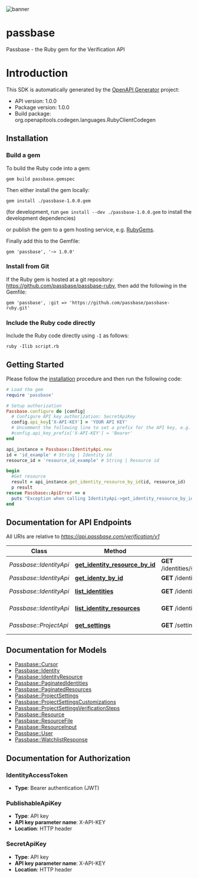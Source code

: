 ![banner](https://passbase-sdk-banner.netlify.app/ruby.png)

# passbase

Passbase - the Ruby gem for the Verification API

# Introduction

This SDK is automatically generated by the [OpenAPI Generator](https://openapi-generator.tech) project:

- API version: 1.0.0
- Package version: 1.0.0
- Build package: org.openapitools.codegen.languages.RubyClientCodegen

## Installation

### Build a gem

To build the Ruby code into a gem:

```shell
gem build passbase.gemspec
```

Then either install the gem locally:

```shell
gem install ./passbase-1.0.0.gem
```

(for development, run `gem install --dev ./passbase-1.0.0.gem` to install the development dependencies)

or publish the gem to a gem hosting service, e.g. [RubyGems](https://rubygems.org/).

Finally add this to the Gemfile:

    gem 'passbase', '~> 1.0.0'

### Install from Git

If the Ruby gem is hosted at a git repository: https://github.com/passbase/passbase-ruby, then add the following in the Gemfile:

    gem 'passbase', :git => 'https://github.com/passbase/passbase-ruby.git'

### Include the Ruby code directly

Include the Ruby code directly using `-I` as follows:

```shell
ruby -Ilib script.rb
```

## Getting Started

Please follow the [installation](#installation) procedure and then run the following code:

```ruby
# Load the gem
require 'passbase'

# Setup authorization
Passbase.configure do |config|
  # Configure API key authorization: SecretApiKey
  config.api_key['X-API-KEY'] = 'YOUR API KEY'
  # Uncomment the following line to set a prefix for the API key, e.g. 'Bearer' (defaults to nil)
  #config.api_key_prefix['X-API-KEY'] = 'Bearer'
end

api_instance = Passbase::IdentityApi.new
id = 'id_example' # String | Identity id
resource_id = 'resource_id_example' # String | Resource id

begin
  #Get resource
  result = api_instance.get_identity_resource_by_id(id, resource_id)
  p result
rescue Passbase::ApiError => e
  puts "Exception when calling IdentityApi->get_identity_resource_by_id: #{e}"
end

```

## Documentation for API Endpoints

All URIs are relative to *https://api.passbase.com/verification/v1*

Class | Method | HTTP request | Description
------------ | ------------- | ------------- | -------------
*Passbase::IdentityApi* | [**get_identity_resource_by_id**](docs/IdentityApi.md#get_identity_resource_by_id) | **GET** /identities/{id}/resource/{resource_id} | Get resource
*Passbase::IdentityApi* | [**get_identy_by_id**](docs/IdentityApi.md#get_identy_by_id) | **GET** /identities/{id} | Get identity
*Passbase::IdentityApi* | [**list_identities**](docs/IdentityApi.md#list_identities) | **GET** /identities | List identities
*Passbase::IdentityApi* | [**list_identity_resources**](docs/IdentityApi.md#list_identity_resources) | **GET** /identities/{id}/resources | List resources
*Passbase::ProjectApi* | [**get_settings**](docs/ProjectApi.md#get_settings) | **GET** /settings | Get project settings


## Documentation for Models

 - [Passbase::Cursor](docs/Cursor.md)
 - [Passbase::Identity](docs/Identity.md)
 - [Passbase::IdentityResource](docs/IdentityResource.md)
 - [Passbase::PaginatedIdentities](docs/PaginatedIdentities.md)
 - [Passbase::PaginatedResources](docs/PaginatedResources.md)
 - [Passbase::ProjectSettings](docs/ProjectSettings.md)
 - [Passbase::ProjectSettingsCustomizations](docs/ProjectSettingsCustomizations.md)
 - [Passbase::ProjectSettingsVerificationSteps](docs/ProjectSettingsVerificationSteps.md)
 - [Passbase::Resource](docs/Resource.md)
 - [Passbase::ResourceFile](docs/ResourceFile.md)
 - [Passbase::ResourceInput](docs/ResourceInput.md)
 - [Passbase::User](docs/User.md)
 - [Passbase::WatchlistResponse](docs/WatchlistResponse.md)


## Documentation for Authorization


### IdentityAccessToken

- **Type**: Bearer authentication (JWT)

### PublishableApiKey


- **Type**: API key
- **API key parameter name**: X-API-KEY
- **Location**: HTTP header

### SecretApiKey


- **Type**: API key
- **API key parameter name**: X-API-KEY
- **Location**: HTTP header

